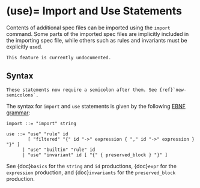 (use)=
Import and Use Statements
=========================

Contents of additional spec files can be imported using the `import` command.
Some parts of the imported spec files are implicitly included in the importing
spec file, while others such as rules and invariants must be explicitly
`use`d.

```{todo}
This feature is currently undocumented.
```

Syntax
------

```{versionadded} 2.0
These statements now require a semicolon after them. See {ref}`new-semicolons`.
```
The syntax for `import` and `use` statements is given by the following [EBNF grammar](syntax):

```
import ::= "import" string

use ::= "use" "rule" id
        [ "filtered" "{" id "->" expression { "," id "->" expression } "}" ]
      | "use" "builtin" "rule" id
      | "use" "invariant" id [ "{" { preserved_block } "}" ]

```

See {doc}`basics` for the `string` and `id` productions, {doc}`expr` for the
`expression` production, and {doc}`invariants` for the `preserved_block` production.

